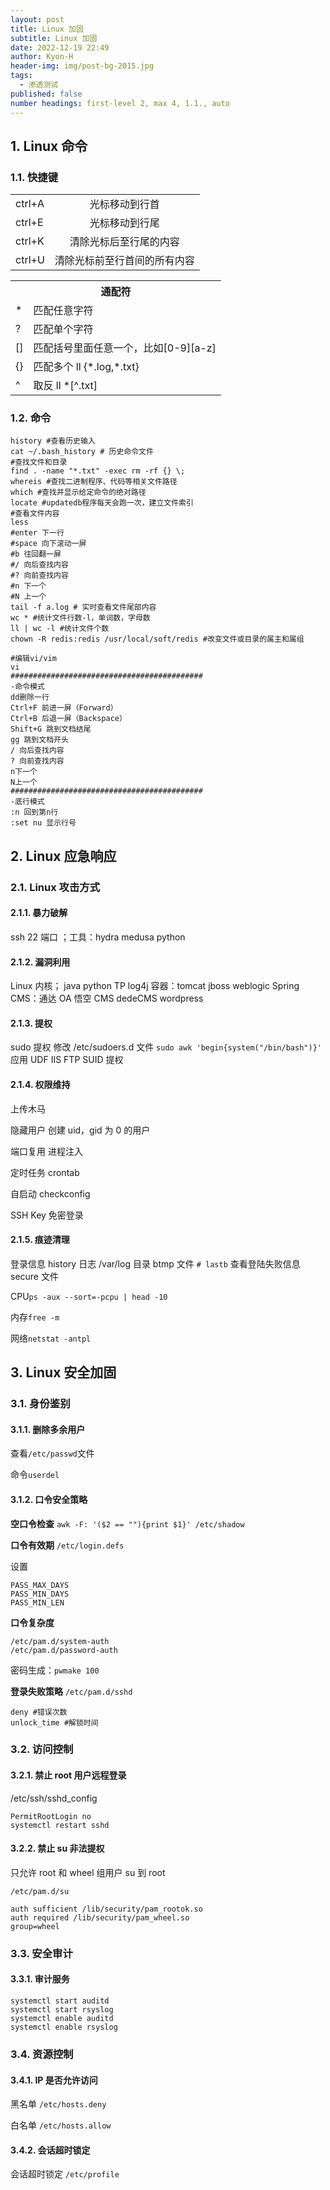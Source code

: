 ```yaml
---
layout: post
title: Linux 加固
subtitle: Linux 加固
date: 2022-12-19 22:49
author: Kyon-H
header-img: img/post-bg-2015.jpg
tags:
  - 渗透测试
published: false
number headings: first-level 2, max 4, 1.1., auto
---
```

## 1. Linux 命令

### 1.1. 快捷键

|        |                |
| ------ | :------------: |
| ctrl+A |    光标移动到行首     |
| ctrl+E |    光标移动到行尾     |
| ctrl+K |  清除光标后至行尾的内容   |
| ctrl+U | 清除光标前至行首间的所有内容 |

<table>
	<tr><th align="center" colspan="2">通配符</th></tr>
	<tr><td>*</td><td>匹配任意字符</td></tr>
	<tr><td>?</td><td>匹配单个字符</td></tr>
	<tr><td>[]</td><td>匹配括号里面任意一个，比如[0-9][a-z] </td></tr>
	<tr><td>{}</td><td>匹配多个 ll {*.log,*.txt} </td></tr>
	<tr><td>^</td><td>取反 ll *[^.txt]</td></tr>
</table>

### 1.2. 命令

```shell
history #查看历史输入
cat ~/.bash_history # 历史命令文件
#查找文件和目录
find . -name "*.txt" -exec rm -rf {} \;
whereis #查找二进制程序、代码等相关文件路径
which #查找并显示给定命令的绝对路径
locate #updatedb程序每天会跑一次，建立文件索引
#查看文件内容
less
#enter 下一行
#space 向下滚动一屏
#b 往回翻一屏
#/ 向后查找内容
#? 向前查找内容
#n 下一个
#N 上一个
tail -f a.log # 实时查看文件尾部内容
wc * #统计文件行数-l，单词数，字母数
ll | wc -l #统计文件个数
chown -R redis:redis /usr/local/soft/redis #改变文件或目录的属主和属组
```

```shell
#编辑vi/vim
vi
###########################################
-命令模式
dd删除一行
Ctrl+F 前进一屏（Forward）
Ctrl+B 后退一屏（Backspace）
Shift+G 跳到文档结尾
gg 跳到文档开头
/ 向后查找内容
? 向前查找内容
n下一个
N上一个
###########################################
-底行模式
:n 回到第n行
:set nu 显示行号
```

## 2. Linux 应急响应

### 2.1. Linux 攻击方式

#### 2.1.1. 暴力破解

ssh 22 端口 ；工具：hydra medusa python

#### 2.1.2. 漏洞利用

Linux 内核；
java python TP log4j
容器：tomcat jboss weblogic Spring
CMS：通达 OA 悟空 CMS dedeCMS wordpress

#### 2.1.3. 提权

sudo 提权
修改 /etc/sudoers.d 文件
`sudo awk 'begin{system("/bin/bash")}'`
应用 UDF IIS FTP
SUID 提权

#### 2.1.4. 权限维持

上传木马

隐藏用户
创建 uid，gid 为 0 的用户

端口复用 进程注入

定时任务 crontab

自启动
checkconfig

SSH Key 免密登录

#### 2.1.5. 痕迹清理

登录信息 history 日志
/var/log 目录
btmp 文件
`# lastb` 查看登陆失败信息
secure 文件

CPU`ps -aux --sort=-pcpu | head -10`

内存`free -m`

网络`netstat -antpl`

## 3. Linux 安全加固

### 3.1. 身份鉴别

#### 3.1.1. 删除多余用户

查看`/etc/passwd`文件

命令`userdel`

#### 3.1.2. 口令安全策略

**空口令检查** `awk -F: '($2 == ""){print $1}' /etc/shadow`

**口令有效期** `/etc/login.defs`

设置

```
PASS_MAX_DAYS
PASS_MIN_DAYS
PASS_MIN_LEN
```

**口令复杂度**

```
/etc/pam.d/system-auth
/etc/pam.d/password-auth
```

密码生成：`pwmake 100`

**登录失败策略** `/etc/pam.d/sshd`

```
deny #错误次数
unlock_time #解锁时间
```

### 3.2. 访问控制

#### 3.2.1. 禁止 root 用户远程登录

/etc/ssh/sshd_config

```shell
PermitRootLogin no
systemctl restart sshd
```

#### 3.2.2. 禁止 su 非法提权

只允许 root 和 wheel 组用户 su 到 root

`/etc/pam.d/su`

```shell
auth sufficient /lib/security/pam_rootok.so
auth required /lib/security/pam_wheel.so
group=wheel
```

### 3.3. 安全审计

#### 3.3.1. 审计服务

```shell
systemctl start auditd
systemctl start rsyslog
systemctl enable auditd
systemctl enable rsyslog
```

### 3.4. 资源控制

#### 3.4.1. IP 是否允许访问

黑名单 `/etc/hosts.deny`

白名单 `/etc/hosts.allow`

#### 3.4.2. 会话超时锁定

会话超时锁定 `/etc/profile`
